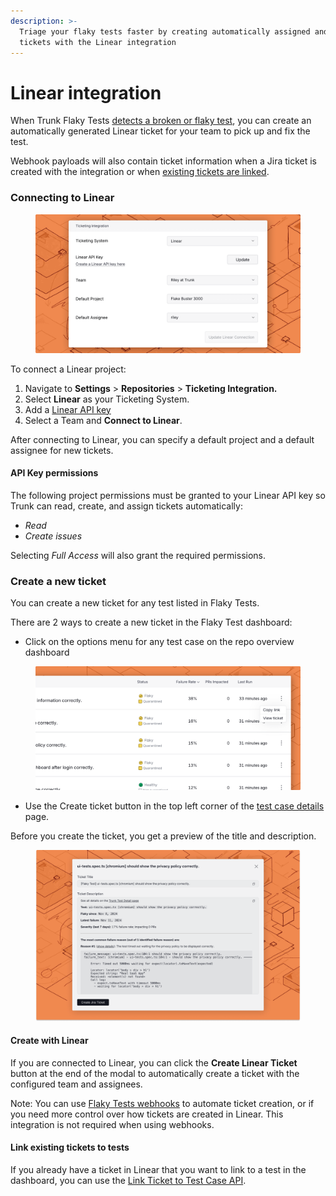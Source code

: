 ```yaml
---
description: >-
  Triage your flaky tests faster by creating automatically assigned and labeled
  tickets with the Linear integration
---
```


# Linear integration

When Trunk Flaky Tests [detects a broken or flaky test](../detection.md), you can create an automatically generated Linear ticket for your team to pick up and fix the test.

Webhook payloads will also contain ticket information when a Jira ticket is created with the integration or when [existing tickets are linked](linear-integration.md#link-existing-tickets-to-tests).

### Connecting to Linear

<figure><picture><source srcset="../../.gitbook/assets/linear-integration-dark.png" media="(prefers-color-scheme: dark)"><img src="../../.gitbook/assets/linear-integration-light.png" alt=""></picture><figcaption></figcaption></figure>

To connect a Linear project:

1. Navigate to **Settings** > **Repositories** > **Ticketing Integration.**
2. Select **Linear** as your Ticketing System.
3. Add a [Linear API key](linear-integration.md#api-token-permissions)
4. Select a Team and **Connect to Linear**.

After connecting to Linear, you can specify a default project and a default assignee for new tickets.

#### API Key permissions

The following project permissions must be granted to your Linear API key so Trunk can read, create, and assign tickets automatically:

* _Read_
* _Create issues_

Selecting _Full Access_ will also grant the required permissions.

### Create a new ticket

You can create a new ticket for any test listed in Flaky Tests.&#x20;

There are 2 ways to create a new ticket in the Flaky Test dashboard:

* Click on the options menu for any test case on the repo overview dashboard

<figure><picture><source srcset="../../.gitbook/assets/create-ticket-button-dark.png" media="(prefers-color-scheme: dark)"><img src="../../.gitbook/assets/create-ticket-button-light.png" alt=""></picture><figcaption></figcaption></figure>

* Use the Create ticket button in the top left corner of the [test case details](../detection.md#test-case-details) page.

Before you create the ticket, you get a preview of the title and description.

<figure><picture><source srcset="../../.gitbook/assets/jira-ticket-creation-dark.png" media="(prefers-color-scheme: dark)"><img src="../../.gitbook/assets/jira-ticket-creation-light.png" alt=""></picture><figcaption></figcaption></figure>

#### Create with Linear

If you are connected to Linear, you can click the **Create Linear Ticket** button at the end of the modal to automatically create a ticket with the configured team and assignees.

Note: You can use [Flaky Tests webhooks](../webhooks/linear-integration.md) to automate ticket creation, or if you need more control over how tickets are created in Linear. This integration is not required when using webhooks.

#### Link existing tickets to tests

If you already have a ticket in Linear that you want to link to a test in the dashboard, you can use the [Link Ticket to Test Case API](../flaky-tests.md#post-flaky-tests-link-ticket-to-test-case).
